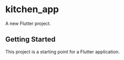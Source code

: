 # kitchen_app

A new Flutter project.

## Getting Started

This project is a starting point for a Flutter application.

